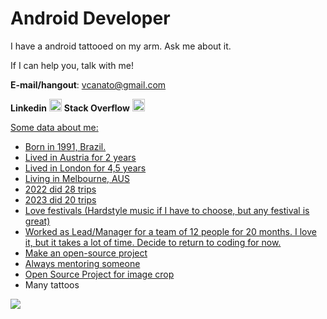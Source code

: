 # Android Developer

I have a android tattooed on my arm. Ask me about it.

If I can help you, talk with me! 

**E-mail/hangout**: vcanato@gmail.com

**Linkedin** <a href="https://www.linkedin.com/in/vcanato/" target="_blank"><img src="https://raw.githubusercontent.com/maurodesouza/profile-readme-generator/master/src/assets/icons/social/linkedin/default.svg" width="20" height="20" alt="linkedin logo"/></a> 
**Stack Overflow** <a href="https://stackoverflow.com/users/3117650/canato?tab=profile" target="_blank"><img src="https://raw.githubusercontent.com/maurodesouza/profile-readme-generator/master/src/assets/icons/social/stackoverflow/default.svg" width="20" height="20" alt="stackoverflow logo"/></a><a href="https://medium.com/@canato" target="_blank">

Some data about me:
- Born in 1991, Brazil.
- Lived in Austria for 2 years
- Lived in London for 4,5 years
- Living in Melbourne, AUS
- 2022 did 28 trips
- 2023 did 20 trips
- Love festivals (Hardstyle music if I have to choose, but any festival is great)
- Worked as Lead/Manager for a team of 12 people for 20 months. I love it, but it takes a lot of time. Decide to return to coding for now.
- Make an open-source project
- Always mentoring someone
- [Open Source Project for image crop](https://github.com/CanHub/Android-Image-Cropper)
- Many tattoos


<img align="left" src="https://profile-counter.glitch.me/canato/count.svg?"  />
